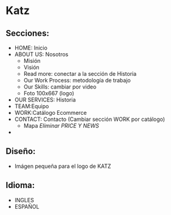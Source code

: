 # Katz

## Secciones:
  * HOME: Inicio
  * ABOUT US: Nosotros 
    * Misión
    * Visión
    * Read more: conectar a la sección de Historia
    * Our Work Process: metodología de trabajo
    * Our Skills: cambiar por video
     * Foto 100x667 (logo)
  * OUR SERVICES: Historia
  * TEAM:Equipo
  * WORK:Catálogo Ecommerce
  * CONTACT: Contacto (Cambiar sección WORK por catálogo)
    * Mapa
  *Eliminar PRICE Y NEWS*
  *
## Diseño:
* Imágen pequeña para el logo de KATZ

## Idioma:
* INGLES
* ESPAÑOL

